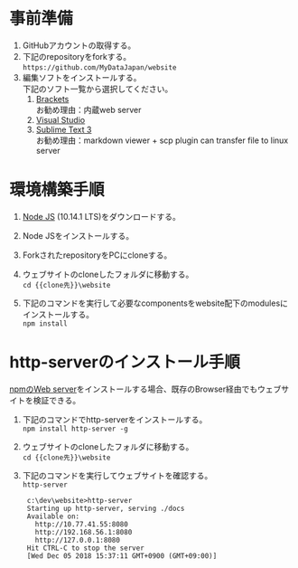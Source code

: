 # 事前準備  
1. GitHubアカウントの取得する。  
1. 下記のrepositoryをforkする。  
`https://github.com/MyDataJapan/website`  
1. 編集ソフトをインストールする。  
下記のソフト一覧から選択してください。  
    1. [Brackets](http://brackets.io/)  
    お勧め理由：内蔵web server  
    1. [Visual Studio](https://code.visualstudio.com/)  
    1. [Sublime Text 3](https://www.sublimetext.com/3)  
    お勧め理由：markdown viewer + scp plugin can transfer file to linux server  

# 環境構築手順  
1. [Node JS](https://nodejs.org/en/) (10.14.1 LTS)をダウンロードする。    

1. Node JSをインストールする。  

1. ForkされたrepositoryをPCにcloneする。  

1. ウェブサイトのcloneしたフォルダに移動する。  
`cd {{clone先}}\website`  

1. 下記のコマンドを実行して必要なcomponentsをwebsite配下のmodulesにインストールする。  
`npm install`  

# http-serverのインストール手順  
[npmのWeb server](https://www.npmjs.com/package/http-server)をインストールする場合、既存のBrowser経由でもウェブサイトを検証できる。

1. 下記のコマンドでhttp-serverをインストールする。  
`npm install http-server -g`  

1. ウェブサイトのcloneしたフォルダに移動する。  
`cd {{clone先}}\website`  

1. 下記のコマンドを実行してウェブサイトを確認する。  
`http-server`  

        c:\dev\website>http-server
        Starting up http-server, serving ./docs
        Available on:
          http://10.77.41.55:8080
          http://192.168.56.1:8080
          http://127.0.0.1:8080
        Hit CTRL-C to stop the server
        [Wed Dec 05 2018 15:37:11 GMT+0900 (GMT+09:00)]

